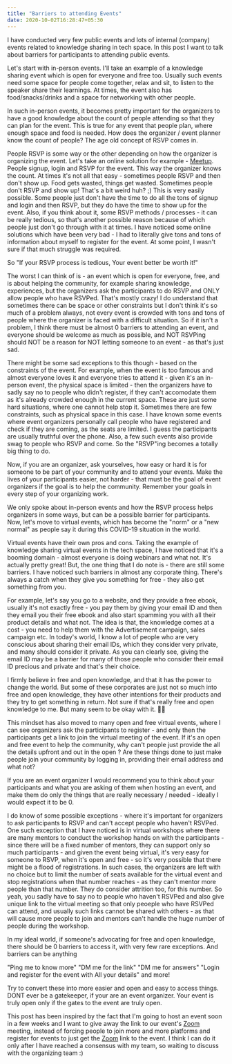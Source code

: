 ```yaml
---
title: "Barriers to attending Events"
date: 2020-10-02T16:28:47+05:30
---
```


I have conducted very few public events and lots of internal (company) events
related to knowledge sharing in tech space. In this post I want to talk about
barriers for participants to attending public events.

Let's start with in-person events. I'll take an example of a knowledge sharing
event which is open for everyone and free too. Usually such events need some
space for people come together, relax and sit, to listen to the speaker share
their learnings. At times, the event also has food/snacks/drinks and a space for
networking with other people.

In such in-person events, it becomes pretty important for the organizers to
have a good knowledge about the count of people attending so that they can plan
for the event. This is true for any event that people plan, where enough space
and food is needed. How does the organizer / event planner know the count of
people? The age old concept of RSVP comes in.

People RSVP is some way or the other depending on how the organizer is
organizing the event. Let's take an online solution for
example - [Meetup](https://meetup.com). People signup, login and RSVP for the
event. This way the organizer knows the count. At times it's not all that
easy - sometimes people RSVP and then don't show up. Food gets wasted, things
get wasted. Sometimes people don't RSVP and show up! That's a bit weird huh? ;)
This is very easily possible. Some people just don't have the time to do all
the tons of signup and login and then RSVP, but they do have the time to show
up for the event. Also, if you think about it, some RSVP methods / processes -
it can be really tedious, so that's another possible reason because of which
people just don't go through with it at times. I have noticed some online
solutions which have been very bad - I had to literally give tons and tons of
information about myself to register for the event. At some point, I wasn't
sure if that much struggle was required.

So "If your RSVP process is tedious, Your event better be worth it!"

The worst I can think of is - an event which is open for everyone, free, and is
about helping the community, for example sharing knowledge, experiences,
but the organizers ask the participants to do RSVP and ONLY allow people who
have RSVPed. That's mostly crazy! I do understand that sometimes there can be
space or other constraints but I don't think it's so much of a problem always,
not every event is crowded with tons and tons of people where the organizer is
faced with a difficult situation. So if it isn't a problem, I think there must
be almost 0 barriers to attending an event, and everyone should be welcome as
much as possible, and NOT RSVPing should NOT be a reason for NOT letting
someone to an event - as that's just sad.

There might be some sad exceptions to this though - based on the constraints of
the event. For example, when the event is too famous and almost everyone loves
it and everyone tries to attend it - given it's an in-person event, the
physical space is limited - then the organizers have to sadly say no to people
who didn't register, if they can't accomodate them as it's already crowded
enough in the current space. These are just some hard situations, where one
cannot help stop it. Sometimes there are few constraints, such as physical
space in this case. I have known some events where event organizers
personally call people who have registered and check if they are coming, as the
seats are limited. I guess the participants are usually truthful over the
phone. Also, a few such events also provide swag to people who RSVP and come.
So the "RSVP"ing becomes a totally big thing to do.

Now, if you are an organizer, ask yourselves, how easy or hard it is for someone
to be part of your community and to attend your events. Make the lives of your
participants easier, not harder - that must be the goal of event organizers if
the goal is to help the community. Remember your goals in every step of your
organizing work.

We only spoke about in-person events and how the RSVP process helps organizers
in some ways, but can be a possible barrier for participants. Now, let's move to
virtual events, which has become the "norm" or a "new normal" as people say it
during this COVID-19 situation in the world.

Virtual events have their own pros and cons. Taking the example of knowledge
sharing virtual events in the tech space, I have noticed that it's a booming
domain - almost everyone is doing webinars and what not. It's actually pretty
great! But, the one thing that I do note is - there are still some barriers. I
have noticed such barriers in almost any corporate thing. There's always a
catch when they give you something for free - they also get something from you.

For example, let's say you go to a website, and they provide a free
ebook, usually it's not exactly free - you pay them by giving your email ID and
then they email you their free ebook and also start spamming you with all their
product details and what not. The idea is that, the knowledge comes at a cost -
you need to help them with the Advertisement campaign, sales campaign etc. In
today's world, I know a lot of people who are very conscious about sharing
their email IDs, which they consider very private, and many should consider it
private. As you can clearly see, giving the email ID may be a barrier for many
of those people who consider their email ID precious and private and that's
their choice.

I firmly believe in free and open knowledge, and that it has the power to change
the world. But some of these corporates are just not so much into free and open
knowledge, they have other intentions for their products and they try to get
something in return. Not sure if that's really free and open knowledge to me.
But many seem to be okay with it. 🤷‍♂️

This mindset has also moved to many open and free virtual events, where I can
see organizers ask the participants to register - and only then the
participants get a link to join the virtual meeting of the event. If it's an
open and free event to help the community, why can't people just provide the
all the details upfront and out in the open ? Are these things done to just
make people join your community by logging in, providing their email address
and what not?

If you are an event organizer I would recommend you to think about your
participants and what you are asking of them when hosting an event, and make
them do only the things that are really necessary / needed - ideally I would
expect it to be 0.

I do know of some possible exceptions - where it's important for organizers to
ask participants to RSVP and can't accept people who haven't RSVPed. One such
exception that I have noticed is in virtual workshops where there are many
mentors to conduct the workshop hands on with the participants - since there
will be a fixed number of mentors, they can support only so much participants -
and given the event being virtual, it's very easy for someone to RSVP, when it's
open and free - so it's very possible that there might be a flood of
registrations. In such cases, the organizers are left with no choice but to
limit the number of seats available for the virtual event and stop registrations
when that number reaches - as they can't mentor more people than that number.
They do consider attrition too, for this number. So yeah, you sadly have to say
no to people who haven't RSVPed and also give unique link to the virtual meeting
so that only peoeple who have RSVPed can attend, and usually such links cannot
be shared with others - as that will cause more people to join and mentors can't
handle the huge number of people during the workshop.

In my ideal world, if someone's advocating for free and open knowledge, there
should be 0 barriers to access it, with very few rare exceptions. And barriers
can be anything

"Ping me to know more"
"DM me for the link"
"DM me for answers"
"Login and register for the event with All your details"
and more!

Try to convert these into more easier and open and easy to access things.
DONT ever be a gatekeeper, if your are an event organizer. Your event is truly
open only if the gates to the event are truly open.

This post has been inspired by the fact that I'm going to host an event soon
in a few weeks and I want to give away the link to our event's
[Zoom](https://zoom.us/) meeting, instead of forcing people to join more and
more platforms and register for events to just get the [Zoom](https://zoom.us/)
link to the event. I think I can do it only after I have reached a consensus
with my team, so waiting to discuss with the organizing team :)
